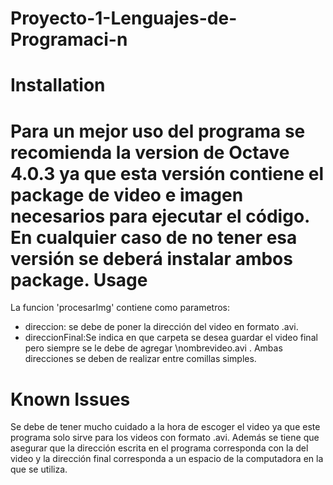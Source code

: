 # Proyecto-1-Lenguajes-de-Programaci-n
Installation
===========
Para un mejor uso del programa se recomienda la version de Octave 4.0.3 ya que esta versión contiene el package de video e imagen necesarios para ejecutar el código. 
En cualquier caso de no tener esa versión se deberá instalar ambos package.
Usage
===========
La funcion 'procesarImg' contiene como parametros:
- direccion: se debe de poner la dirección del video en formato .avi.
- direccionFinal:Se indica en que carpeta se desea guardar el video final pero siempre se le debe de agregar \nombrevideo.avi .
Ambas direcciones se deben de realizar entre comillas simples.


Known Issues
============
Se debe de tener mucho cuidado a la hora de escoger el video ya que este programa solo sirve para los videos con formato .avi. Además se tiene que asegurar que la dirección escrita en el programa corresponda con la del video y la dirección final corresponda a un espacio de la computadora en la que se utiliza. 
